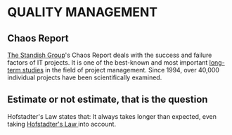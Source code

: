 # QUALITY MANAGEMENT 

## Chaos Report
[The Standish Group](https://wikimonde.com/article/Standish_Group)'s Chaos Report deals with the success and failure factors of IT projects. It is one of the best-known and most important [long-term studies](http://www.iiisci.org/journal/CV%24/sci/pdfs/JS052RM05.pdf) in the field of project management. Since 1994, over 40,000 individual projects have been scientifically examined.

## Estimate or not estimate, that is the question
Hofstadter's Law states that: It always takes longer than expected, even taking [Hofstadter's Law ](https://en.wikipedia.org/wiki/Hofstadter%27s_law)into account.